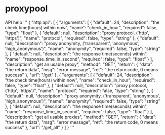 # proxypool

API help
'''
{
  "http api": [
    {
      "arguments": [
        {
          "default": 24, 
          "description": "the check time(hours) within now", 
          "name": "check_in_hour", 
          "required": false, 
          "type": "float"
        }, 
        {
          "default": null, 
          "description": "proxy protocol, ('http', 'https')", 
          "name": "protocol", 
          "required": false, 
          "type": "string"
        }, 
        {
          "default": null, 
          "description": "proxy anonymity, ('transparent', 'anonymous', 'high_anonymous')", 
          "name": "anonymity", 
          "required": false, 
          "type": "string"
        }, 
        {
          "default": null, 
          "description": "the response time(seconds) within", 
          "name": "response_time_in_second", 
          "required": false, 
          "type": "float"
        }
      ], 
      "description": "get an usable proxy", 
      "method": "GET", 
      "return": {
        "data": "the return data", 
        "msg": "error message", 
        "ret": "the return code, 0 means success"
      }, 
      "url": "/get"
    }, 
    {
      "arguments": [
        {
          "default": 24, 
          "description": "the check time(hours) within now", 
          "name": "check_in_hour", 
          "required": false, 
          "type": "float"
        }, 
        {
          "default": null, 
          "description": "proxy protocol, ('http', 'https')", 
          "name": "protocol", 
          "required": false, 
          "type": "string"
        }, 
        {
          "default": null, 
          "description": "proxy anonymity, ('transparent', 'anonymous', 'high_anonymous')", 
          "name": "anonymity", 
          "required": false, 
          "type": "string"
        }, 
        {
          "default": null, 
          "description": "the response time(seconds) within", 
          "name": "response_time_in_second", 
          "required": false, 
          "type": "float"
        }
      ], 
      "description": "get all usable proxies", 
      "method": "GET", 
      "return": {
        "data": "the return data", 
        "msg": "error message", 
        "ret": "the return code, 0 means success"
      }, 
      "url": "/get_all"
    }
  ]
}
'''
